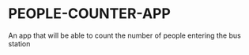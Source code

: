 # PEOPLE-COUNTER-APP
An app that will be able to count the number of people entering the bus station
